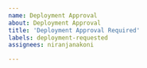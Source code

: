 ```yaml
---
name: Deployment Approval 
about: Deployment Approval
title: 'Deployment Approval Required'
labels: deployment-requested
assignees: niranjanakoni

---
```

<!--
Deployment Approval requested from {{ payload.sender.login }}.
Comment "Approved" to kick the deployment off.


=== DON'T CHANGE BELOW THIS LINE
```json target_payload
{
    "runNumber":  {{ env.RUNNUMBER }},
    "environment": "{{ env.ENVIRONMENT }}"
}
```
-->

